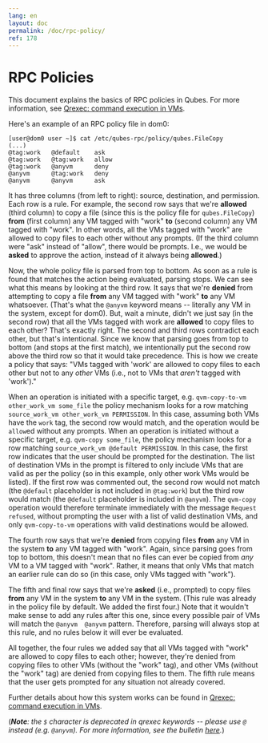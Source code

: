 ```yaml
---
lang: en
layout: doc
permalink: /doc/rpc-policy/
ref: 178
---
```


RPC Policies
============

This document explains the basics of RPC policies in Qubes.
For more information, see [Qrexec: command execution in VMs](/doc/qrexec3/).

Here's an example of an RPC policy file in dom0:

```
[user@dom0 user ~]$ cat /etc/qubes-rpc/policy/qubes.FileCopy
(...)
@tag:work   @default    ask
@tag:work   @tag:work   allow
@tag:work   @anyvm      deny
@anyvm      @tag:work   deny
@anyvm      @anyvm      ask
```

It has three columns (from left to right): source, destination, and permission.
Each row is a rule.
For example, the second row says that we're **allowed** (third column) to copy a file (since this is the policy file for `qubes.FileCopy`) **from** (first column) any VM tagged with "work" **to** (second column) any VM tagged with "work".
In other words, all the VMs tagged with "work" are allowed to copy files to each other without any prompts.
(If the third column were "ask" instead of "allow", there would be prompts.
I.e., we would be **asked** to approve the action, instead of it always being **allowed**.)

Now, the whole policy file is parsed from top to bottom.
As soon as a rule is found that matches the action being evaluated, parsing stops.
We can see what this means by looking at the third row.
It says that we're **denied** from attempting to copy a file **from** any VM tagged with "work" **to** any VM whatsoever.
(That's what the `@anyvm` keyword means -- literally any VM in the system, except for dom0).
But, wait a minute, didn't we just say (in the second row) that all the VMs tagged with work are **allowed** to copy files to each other?
That's exactly right.
The second and third rows contradict each other, but that's intentional.
Since we know that parsing goes from top to bottom (and stops at the first match), we intentionally put the second row above the third row so that it would take precedence.
This is how we create a policy that says: "VMs tagged with 'work' are allowed to copy files to each other but not to any *other* VMs (i.e., not to VMs that *aren't* tagged with 'work')."

When an operation is initiated with a specific target, e.g. `qvm-copy-to-vm other_work_vm some_file` the policy mechanism looks for a row
matching `source_work_vm other_work_vm PERMISSION`. In this case, assuming both VMs have the `work` tag, the second row would match, and
the operation would be `allow`ed without any prompts. When an operation is initiated without a specific target, e.g. `qvm-copy some_file`,
the policy mechanism looks for a row matching `source_work_vm @default PERMISSION`. In this case, the first row indicates that the user
should be prompted for the destination. The list of destination VMs in the prompt is filtered to only include VMs that are valid as per
the policy (so in this example, only other work VMs would be listed). If the first row was commented out, the second row would not match
(the `@default` placeholder is not included in `@tag:work`) but the third row would match (the `@default` placeholder is included in
`@anyvm`). The `qvm-copy` operation would therefore terminate immediately with the message `Request refused`, without prompting the user
with a list of valid destination VMs, and only `qvm-copy-to-vm` operations with valid destinations would be allowed.

The fourth row says that we're **denied** from copying files **from** any VM in the system **to** any VM tagged with "work".
Again, since parsing goes from top to bottom, this doesn't mean that no files can ever be copied from *any* VM to a VM tagged with "work".
Rather, it means that only VMs that match an earlier rule can do so (in this case, only VMs tagged with "work").

The fifth and final row says that we're **asked** (i.e., prompted) to copy files **from** any VM in the system **to** any VM in the system.
(This rule was already in the policy file by default.
We added the first four.)
Note that it wouldn't make sense to add any rules after this one, since every possible pair of VMs will match the `@anyvm  @anyvm` pattern.
Therefore, parsing will always stop at this rule, and no rules below it will ever be evaluated.

All together, the four rules we added say that all VMs tagged with "work" are allowed to copy files to each other; however, they're denied from copying files to other VMs (without the "work" tag), and other VMs (without the "work" tag) are denied from copying files to them.
The fifth rule means that the user gets prompted for any situation not already covered.

Further details about how this system works can be found in [Qrexec: command execution in VMs](/doc/qrexec3/).

(***Note**: the `$` character is deprecated in qrexec keywords -- please use `@` instead (e.g. `@anyvm`).
For more information, see the bulletin [here](https://github.com/QubesOS/qubes-secpack/blob/master/QSBs/qsb-038-2018.txt).*)

